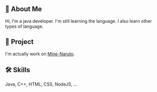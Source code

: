 
## 🚀 About Me
Hi, I'm a java developer. I'm still learning the language. I also learn other types of language.



## 📖 Project
I'm actually work on [Mine-Naruto](https://discord.gg/SYQe6yd6S9).
## 🛠 Skills
Java, C++, HTML, CSS, NodeJS, ...

